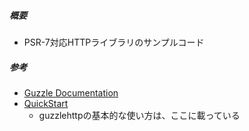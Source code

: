 ##### 概要
* PSR-7対応HTTPライブラリのサンプルコード

##### 参考
* [Guzzle Documentation](http://docs.guzzlephp.org/en/latest/index.html)
* [QuickStart](http://docs.guzzlephp.org/en/latest/quickstart.html)
  * guzzlehttpの基本的な使い方は、ここに載っている